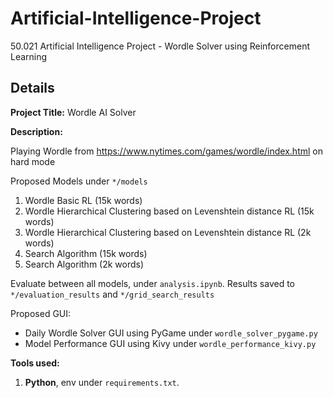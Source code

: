 # Artificial-Intelligence-Project
50.021 Artificial Intelligence Project - Wordle Solver using Reinforcement Learning

## Details
**Project Title:** Wordle AI Solver 

**Description:**

Playing Wordle from https://www.nytimes.com/games/wordle/index.html on hard mode

Proposed Models under `*/models`

1. Wordle Basic RL (15k words)
2. Wordle Hierarchical Clustering based on Levenshtein distance RL (15k words)
3. Wordle Hierarchical Clustering based on Levenshtein distance RL (2k words)
4. Search Algorithm (15k words)
5. Search Algorithm (2k words)

Evaluate between all models, under `analysis.ipynb`. 
Results saved to `*/evaluation_results` and `*/grid_search_results`

Proposed GUI:

- Daily Wordle Solver GUI using PyGame under `wordle_solver_pygame.py`
- Model Performance GUI using Kivy under `wordle_performance_kivy.py`

**Tools used:**
1. **Python**, env under `requirements.txt`.